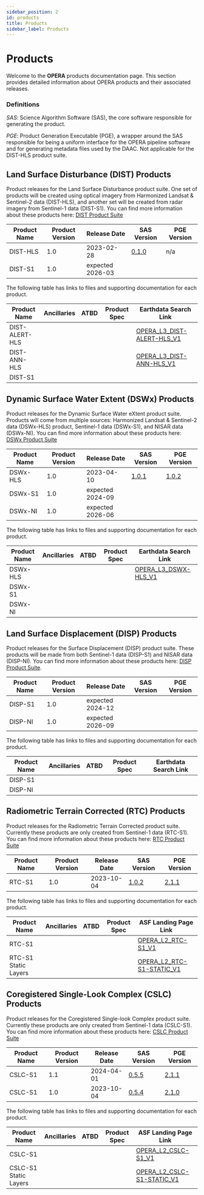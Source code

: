 ```yaml
---
sidebar_position: 2
id: products
title: Products
sidebar_label: Products
---
```


# Products

Welcome to the **OPERA** products documentation page. This section provides detailed information about OPERA products and their associated releases.

### Definitions

*SAS*:  Science Algorithm Software (SAS), the core software responsible for generating the product.

*PGE*:  Product Generation Executable (PGE), a wrapper around the SAS responsible for being a uniform interface for the OPERA pipeline software and for generating metadata files used by the DAAC.  Not applicable for the DIST-HLS product suite.


## Land Surface Disturbance (DIST) Products

Product releases for the Land Surface Disturbance product suite.  One set of products will be created using optical imagery from Harmonized Landsat & Sentinel-2 data (DIST-HLS), and another set will be created from radar imagery from Sentinel-1 data (DIST-S1).  You can find more information about these products here: [DIST Product Suite](https://www.jpl.nasa.gov/go/opera/products/dist-product-suite)


| Product Name | Product Version | Release Date     | SAS Version                 | PGE Version         |
| ------------ | --------------- | ---------------- | ------------------          | ------------------- |
| DIST-HLS     | 1.0             | 2023-02-28       | [0.1.0][dist_hls_sas_0.1.0] | n/a                 |
| DIST-S1      | 1.0             | expected 2026-03 |                             |                     |


The following table has links to files and supporting documentation for each product.

| Product Name   | Ancillaries | ATBD | Product Spec | Earthdata Search Link                                  |
| ------------   | ----------- | ---- | ------------ | ---------------------                                  |
| DIST-ALERT-HLS |             |      |              | [OPERA_L3_DIST-ALERT-HLS_V1][dist_alert_hls_earthdata] |
| DIST-ANN-HLS   |             |      |              | [OPERA_L3_DIST-ANN-HLS_V1][dist_ann_hls_earthdata]     |
| DIST-S1        |             |      |              |                                                        |


## Dynamic Surface Water Extent (DSWx) Products

Product releases for the Dynamic Surface Water eXtent product suite. Products will come from multiple sources:  Harmonized Landsat & Sentinel-2 data (DSWx-HLS) product, Sentinel-1 data (DSWx-S1), and NISAR data (DSWx-NI).  You can find more information about these products here: [DSWx Product Suite](https://www.jpl.nasa.gov/go/opera/products/dswx-product-suite)

| Product Name | Product Version | Release Date     | SAS Version                 | PGE Version                 |
| ------------ | --------------- | ---------------- | ------------------          | -------------------         |
| DSWx-HLS     | 1.0             | 2023-04-10       | [1.0.1][dswx_hls_sas_1.0.1] | [1.0.2][dswx_hls_pge_1.0.2] |
| DSWx-S1      | 1.0             | expected 2024-09 |                             |                             |
| DSWx-NI      | 1.0             | expected 2026-06 |                             |                             |


The following table has links to files and supporting documentation for each product.

| Product Name | Ancillaries | ATBD | Product Spec | Earthdata Search Link                      |
| ------------ | ----------- | ---- | ------------ | --------------                             |
| DSWx-HLS     |             |      |              | [OPERA_L3_DSWX-HLS_V1][dswx_hls_earthdata] |
| DSWx-S1      |             |      |              |                                            |
| DSWx-NI      |             |      |              |                                            |


## Land Surface Displacement (DISP) Products

Product releases for the Surface Displacement (DISP) product suite.  These products will be made from both Sentinel-1 data (DISP-S1) and NISAR data (DISP-NI).  You can find more information about these products here: [DISP Product Suite](https://www.jpl.nasa.gov/go/opera/products/disp-product-suite).

| Product Name | Product Version | Release Date     | SAS Version        | PGE Version         |
| ------------ | --------------- | ---------------- | ------------------ | ------------------- |
| DISP-S1      | 1.0             | expected 2024-12 |                    |                     |
| DISP-NI      | 1.0             | expected 2026-09 |                    |                     |


The following table has links to files and supporting documentation for each product.

| Product Name | Ancillaries | ATBD | Product Spec | Earthdata Search Link |
| ------------ | ----------- | ---- | ------------ | --------------        |
| DISP-S1      |             |      |              |                       |
| DISP-NI      |             |      |              |                       |


## Radiometric Terrain Corrected (RTC) Products

Product releases for the Radiometric Terrain Corrected product suite.  Currently these products are only created from Sentinel-1 data (RTC-S1).  You can find more information about these products here: [RTC Product Suite](https://www.jpl.nasa.gov/go/opera/products/rtc-product)

| Product Name | Product Version | Release Date     | SAS Version               | PGE Version               |
| ------------ | --------------- | ---------------- | ------------------        | -------------------       |
| RTC-S1       | 1.0             | 2023-10-04       | [1.0.2][rtc_s1_sas_1.0.2] | [2.1.1][rtc_s1_pge_2.1.1] |


The following table has links to files and supporting documentation for each product.

| Product Name         | Ancillaries | ATBD | Product Spec | ASF Landing Page Link                         |
| ------------         | ----------- | ---- | ------------ | --------------                                |
| RTC-S1               |             |      |              | [OPERA_L2_RTC-S1_V1][rtc_s1_data]                                              |
| RTC-S1 Static Layers |             |      |              | [OPERA_L2_RTC-S1-STATIC_V1][rtc_s1_data] |

## Coregistered Single-Look Complex (CSLC) Products

Product releases for the Coregistered Single-look Complex product suite.  Currently these products are only created from Sentinel-1 data (CSLC-S1).  You can find more information about these products here: [CSLC Product Suite](https://www.jpl.nasa.gov/go/opera/products/cslc-product-suite)

| Product Name | Product Version | Release Date     | SAS Version                | PGE Version                |
| ------------ | --------------- | ---------------- | ------------------         | -------------------        |
| CSLC-S1      | 1.1             | 2024-04-01       | [0.5.5][cslc_s1_sas_0.5.5] | [2.1.1][cslc_s1_pge_2.1.1] |
| CSLC-S1      | 1.0             | 2023-10-04       | [0.5.4][cslc_s1_sas_0.5.4] | [2.1.0][cslc_s1_pge_2.1.0] |
    

The following table has links to files and supporting documentation for each product.

| Product Name          | Ancillaries | ATBD | Product Spec | ASF Landing Page Link                             |
| ------------          | ----------- | ---- | ------------ | --------------                                    |
| CSLC-S1               |             |      |              | [OPERA_L2_CSLC-S1_V1][cslc_s1_data]               |
| CSLC-S1 Static Layers |             |      |              | [OPERA_L2_CSLC-S1-STATIC_V1][cslc_s1_static_data] |



<!-- Product Spec Links  -->
[CSLC-S1 Product Spec]: https://d2pn8kiwq2w21t.cloudfront.net/documents/OPERA_CSLC-S1_ProductSpec_v1.0.0_D-108278_Initial_2023-09-11_URS321269.pdf
[RTC-S1 Product Spec]: https://d2pn8kiwq2w21t.cloudfront.net/documents/ProductSpec_RTC-S1.pdf
[DSWx-HLS Product Spec]: https://d2pn8kiwq2w21t.cloudfront.net/documents/ProductSpec_DSWX_URS309746.pdf
[DIST-HLS Product Spec]: https://d2pn8kiwq2w21t.cloudfront.net/documents/ProductSpec_DIST_HLS.pdf

<!-- Software Release Links  -->
[dist_hls_sas_0.1.0]: https://github.com/gladumd/OPERA_DIST/releases/tag/v0.1.0
[dswx_hls_sas_1.0.1]: https://github.com/nasa/PROTEUS/releases/tag/v1.0.1
[dswx_hls_pge_1.0.2]: https://github.com/nasa/opera-sds-pge/releases/tag/1.0.2
[rtc_s1_sas_1.0.2]: https://github.com/opera-adt/RTC/releases/tag/v1.0.2
[rtc_s1_pge_2.1.1]: https://github.com/nasa/opera-sds-pge/releases/tag/2.1.1
[cslc_s1_sas_0.5.5]: https://github.com/opera-adt/COMPASS/releases/tag/v0.5.5
[cslc_s1_sas_0.5.4]: https://github.com/opera-adt/COMPASS/releases/tag/v0.5.4
[cslc_s1_pge_2.1.1]: https://github.com/nasa/opera-sds-pge/releases/tag/2.1.1
[cslc_s1_pge_2.1.0]: https://github.com/nasa/opera-sds-pge/releases/tag/2.1.0

<!-- Docker Image Links  -->
[cslc_s1_pge_docker_2.1.1]: https://github.com/orgs/nasa/packages?repo_name=opera-sds-pge&version=2.1.1
[rtc_s1_pge_docker_2.1.1]: https://github.com/orgs/nasa/packages?repo_name=opera-sds-pge&version=2.1.1
[dswx_hls_pge_docker_1.0.2]: https://github.com/orgs/nasa/packages?repo_name=opera-sds-pge&version=1.0.2

<!-- Earthdata Search Links  -->

[dist_alert_hls_earthdata]: https://lpdaac.usgs.gov/products/opera_l3_dist-alert-hls_v1v001/
[dist_ann_hls_earthdata]: https://lpdaac.usgs.gov/products/opera_l3_dist-ann-hls_v1v001/
[dswx_hls_earthdata]: https://podaac.jpl.nasa.gov/dataset/OPERA_L3_DSWX-HLS_V1
[cslc_s1_data]: https://asf.alaska.edu/datasets/daac/opera/
[cslc_s1_static_data]: https://asf.alaska.edu/datasets/daac/opera/
[rtc_s1_data]: https://asf.alaska.edu/datasets/daac/opera/
[rtc_s1_static_data]: https://asf.alaska.edu/datasets/daac/opera/


